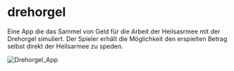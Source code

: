 # drehorgel
Eine App die das Sammel von Geld für die Arbeit der Heilsasrmee mit der Drehorgel simuliert.
Der Spieler erhält die Möglichkeit den erspielten Betrag selbst direkt der Heilsarmee zu speden.

![Drehorgel_App](https://user-images.githubusercontent.com/7062893/145107464-c30b0849-b6fd-4a2b-831e-51663c73aab9.jpeg)
